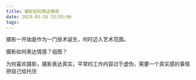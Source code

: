 ```yaml
---
title: 摄影如何表达情感
date: 2023-03-26 23:55:06
tags:
---
```



摄影一开始是作为一门技术诞生，何时迈入艺术范围。

摄影如何表达情感？组图？

为何喜欢摄影，摄影表达真实，平常的工作内容过于虚伪，需要一个真实感的事情把自己给托住

